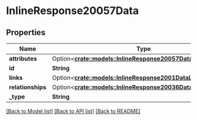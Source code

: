# InlineResponse20057Data

## Properties

Name | Type | Description | Notes
------------ | ------------- | ------------- | -------------
**attributes** | Option<[**crate::models::InlineResponse20057DataAttributes**](inline_response_200_57_data_attributes.md)> |  | [optional]
**id** | **String** |  | 
**links** | Option<[**crate::models::InlineResponse2001DataLinks**](inline_response_200_1_data_links.md)> |  | [optional]
**relationships** | Option<[**crate::models::InlineResponse20036DataRelationships**](inline_response_200_36_data_relationships.md)> |  | [optional]
**_type** | **String** |  | 

[[Back to Model list]](../README.md#documentation-for-models) [[Back to API list]](../README.md#documentation-for-api-endpoints) [[Back to README]](../README.md)


